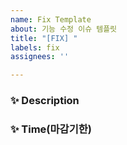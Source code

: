 ```yaml
---
name: Fix Template
about: 기능 수정 이슈 템플릿
title: "[FIX] "
labels: fix
assignees: ''

---
```


### ✨ Description


### ✨ Time(마감기한)
